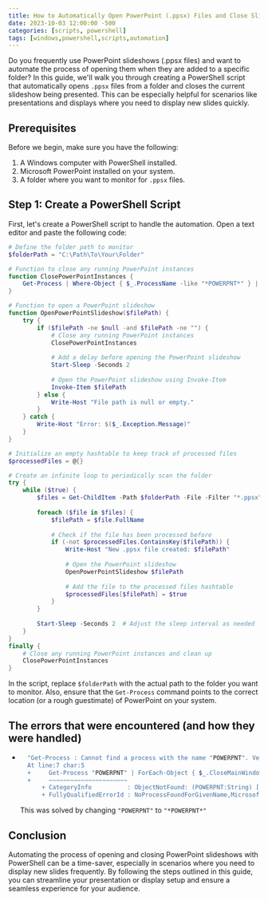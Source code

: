 ```yaml
---
title: How to Automatically Open PowerPoint (.ppsx) Files and Close Slideshows with PowerShell
date: 2023-10-03 12:00:00 -500
categories: [scripts, powershell]
tags: [windows,powershell,scripts,automation]
---
```


Do you frequently use PowerPoint slideshows (.ppsx files) and want to automate the process of opening them when they are added to a specific folder? In this guide, we'll walk you through creating a PowerShell script that automatically opens `.ppsx` files from a folder and closes the current slideshow being presented. This can be especially helpful for scenarios like presentations and displays where you need to display new slides quickly.

## Prerequisites

Before we begin, make sure you have the following:

1. A Windows computer with PowerShell installed.
2. Microsoft PowerPoint installed on your system.
3. A folder where you want to monitor for `.ppsx` files.

## Step 1: Create a PowerShell Script

First, let's create a PowerShell script to handle the automation. Open a text editor and paste the following code:

```powershell
# Define the folder path to monitor
$folderPath = "C:\Path\To\Your\Folder"

# Function to close any running PowerPoint instances
function ClosePowerPointInstances {
    Get-Process | Where-Object { $_.ProcessName -like "*POWERPNT*" } | ForEach-Object { $_.CloseMainWindow() }
}

# Function to open a PowerPoint slideshow
function OpenPowerPointSlideshow($filePath) {
    try {
        if ($filePath -ne $null -and $filePath -ne "") {
            # Close any running PowerPoint instances
            ClosePowerPointInstances
            
            # Add a delay before opening the PowerPoint slideshow
            Start-Sleep -Seconds 2
            
            # Open the PowerPoint slideshow using Invoke-Item
            Invoke-Item $filePath
        } else {
            Write-Host "File path is null or empty."
        }
    } catch {
        Write-Host "Error: $($_.Exception.Message)"
    }
}

# Initialize an empty hashtable to keep track of processed files
$processedFiles = @{}

# Create an infinite loop to periodically scan the folder
try {
    while ($true) {
        $files = Get-ChildItem -Path $folderPath -File -Filter "*.ppsx"
        
        foreach ($file in $files) {
            $filePath = $file.FullName
            
            # Check if the file has been processed before
            if (-not $processedFiles.ContainsKey($filePath)) {
                Write-Host "New .ppsx file created: $filePath"
                
                # Open the PowerPoint slideshow
                OpenPowerPointSlideshow $filePath
                
                # Add the file to the processed files hashtable
                $processedFiles[$filePath] = $true
            }
        }
        
        Start-Sleep -Seconds 2  # Adjust the sleep interval as needed
    }
}
finally {
    # Close any running PowerPoint instances and clean up
    ClosePowerPointInstances
}
```

In the script, replace `$folderPath` with the actual path to the folder you want to monitor. Also, ensure that the `Get-Process` command points to the correct location (or a rough guestimate) of PowerPoint on your system.

## The errors that were encountered (and how they were handled)

* ```ps1
    "Get-Process : Cannot find a process with the name "POWERPNT". Verify the process name and call the cmdlet again.
    At line:7 char:5
    +     Get-Process "POWERPNT" | ForEach-Object { $_.CloseMainWindow() }
    +     ~~~~~~~~~~~~~~~~~~~~~~
        + CategoryInfo          : ObjectNotFound: (POWERPNT:String) [Get-Process], ProcessCommandException
        + FullyQualifiedErrorId : NoProcessFoundForGivenName,Microsoft.PowerShell.Commands.GetProcessCommand"
    ```

  This was solved by changing `"POWERPNT"` to `"*POWERPNT*"`

## Conclusion

Automating the process of opening and closing PowerPoint slideshows with PowerShell can be a time-saver, especially in scenarios where you need to display new slides frequently. By following the steps outlined in this guide, you can streamline your presentation or display setup and ensure a seamless experience for your audience.
